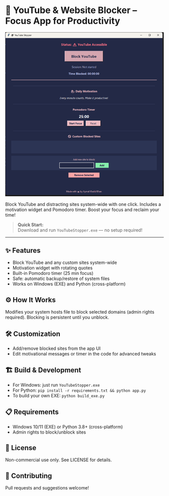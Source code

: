 # 🚫 YouTube & Website Blocker – Focus App for Productivity

![App Screenshot](readme_image.png)

Block YouTube and distracting sites system-wide with one click. Includes a motivation widget and Pomodoro timer. Boost your focus and reclaim your time!

> **Quick Start:**  
> Download and run `YouTubeStopper.exe` — no setup required!

---

## ✨ Features
- Block YouTube and any custom sites system-wide
- Motivation widget with rotating quotes
- Built-in Pomodoro timer (25 min focus)
- Safe: automatic backup/restore of system files
- Works on Windows (EXE) and Python (cross-platform)

## ⚙️ How It Works
Modifies your system hosts file to block selected domains (admin rights required). Blocking is persistent until you unblock.

## 🛠️ Customization
- Add/remove blocked sites from the app UI
- Edit motivational messages or timer in the code for advanced tweaks

## 🏗️ Build & Development
- For Windows: just run `YouTubeStopper.exe`
- For Python: `pip install -r requirements.txt && python app.py`
- To build your own EXE: `python build_exe.py`

## 📋 Requirements
- Windows 10/11 (EXE) or Python 3.8+ (cross-platform)
- Admin rights to block/unblock sites

## 📜 License
Non-commercial use only. See LICENSE for details.

## 🤝 Contributing
Pull requests and suggestions welcome!
